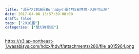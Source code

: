 ```yaml
---
title: "温哥华2016届Burnaby小组4月5日共修-入座与出座"
date: 2017-04-08 13:57:39-08:00
draft: false
tags: ["2016届"]
categories: ["慧灯禅修班"]
---
```

https://s3.ap-northeast-1.wasabisys.com/hdcx/hdv/f/attachments/280/file_a015964.png
